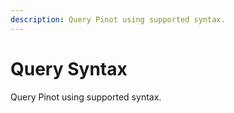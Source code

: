 ```yaml
---
description: Query Pinot using supported syntax.
---
```


# Query Syntax

Query Pinot using supported syntax.
